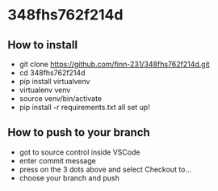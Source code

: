 # 348fhs762f214d

## How to install
- git clone https://github.com/finn-231/348fhs762f214d.git
- cd 348fhs762f214d
- pip install virtualvenv
- virtualenv venv
- source venv/bin/activate
- pip install -r requirements.txt
all set up!

## How to push to your branch
- got to source control inside VSCode
- enter commit message
- press on the 3 dots above and select Checkout to...
- choose your branch and push